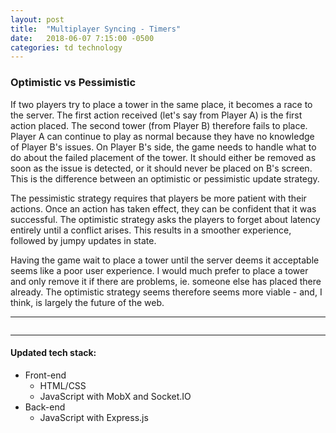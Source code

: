 ```yaml
---
layout: post
title:  "Multiplayer Syncing - Timers"
date:   2018-06-07 7:15:00 -0500
categories: td technology
---
```

### Optimistic vs Pessimistic

If two players try to place a tower in the same place, it becomes a race to the server. The first action received (let's say from Player A) is the first action placed. The second tower (from Player B) therefore fails to place. Player A can continue to play as normal because they have no knowledge of Player B's issues. On Player B's side, the game needs to handle what to do about the failed placement of the tower. It should either be removed as soon as the issue is detected, or it should never be placed on B's screen. This is the difference between an optimistic or pessimistic update strategy.

The pessimistic strategy requires that players be more patient with their actions. Once an action has taken effect, they can be confident that it was successful. The optimistic strategy asks the players to forget about latency entirely until a conflict arises. This results in a smoother experience, followed by jumpy updates in state.

Having the game wait to place a tower until the server deems it acceptable seems like a poor user experience. I would much prefer to place a tower and only remove it if there are problems, ie. someone else has placed there already. The optimistic strategy seems therefore seems more viable - and, I think, is largely the future of the web.

---


```

```

---

#### Updated tech stack:

* Front-end
  * HTML/CSS
  * JavaScript with MobX and Socket.IO
* Back-end
  * JavaScript with Express.js






[battle-net-history]: https://www.pcgamer.com/the-story-of-battlenet/
[tcp-vs-udp]: https://gafferongames.com/post/udp_vs_tcp/
[client-server]: /tower-defense/td/technology/2018/01/26/server-side-language.html#single-source-of-truth
